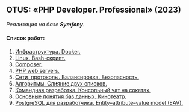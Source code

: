 OTUS: «PHP Developer. Professional» (2023)
---
_Реализация на базе **Symfony**._

#### Список работ:
1. [Инфраструктура. Docker.](./projects/01/README.md)
2. [Linux. Bash-скрипт.](./projects/02/README.md)
3. [Composer.](./projects/03/README.md)
4. [PHP web servers.](./projects/04/README.md)
5. [Сети, протоколы. Балансировка. Безопасность.](./projects/05/README.md)
6. [Алгоритмы. Слияние двух списков.](./projects/06/README.md)
7. [Командная разработка. Консольный чат на сокетах.](./projects/07/README.md)
8. [Основные понятия баз данных. Кинотеатр.](./projects/08/README.md)
9. [PostgreSQL для разработчика. Entity–attribute–value model (EAV).](./projects/09/README.md)

